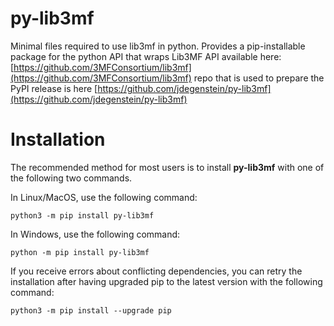 # py-lib3mf
Minimal files required to use lib3mf in python. Provides a pip-installable package for the python API that wraps Lib3MF API available here: [https://github.com/3MFConsortium/lib3mf](https://github.com/3MFConsortium/lib3mf) repo that is used to prepare the PyPI release is here [https://github.com/jdegenstein/py-lib3mf](https://github.com/jdegenstein/py-lib3mf)

# Installation
The recommended method for most users is to install **py-lib3mf** with one of the following two commands.

In Linux/MacOS, use the following command:
```
python3 -m pip install py-lib3mf
```
In Windows, use the following command:
```
python -m pip install py-lib3mf
```
If you receive errors about conflicting dependencies, you can retry the installation after having upgraded pip to the latest version with the following command:
```
python3 -m pip install --upgrade pip
```
